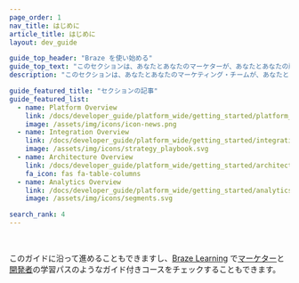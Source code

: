 ```yaml
---
page_order: 1
nav_title: はじめに
article_title: はじめに
layout: dev_guide

guide_top_header: "Braze を使い始める"
guide_top_text: "このセクションは、あなたとあなたのマーケターが、あなたとあなたの顧客との間に強力で持続的な絆を作り出すために、Brazeを使い始める手助けをします。これまでに、Braze &lt ;br&gt ; &lt ;br&gt でチームと何らかのキックオフコミュニケーションを行っていたはずです。このガイドは、完全にガイドされたオンボーディングを補完したり、自分で実行できるオンボーディングアクションをアドバイスすることができます。"
description: "このセクションは、あなたとあなたのマーケティング・チームが、あなたとあなたの顧客との間の強力で持続的な絆を創造するために、Brazeを使い始めるための準備を整えるのに役立ちます!このガイドは、完全にガイドされたオンボーディングを補足し、自分で実行できるオンボーディングアクションについてアドバイスするためにカスタマイズされています。"

guide_featured_title: "セクションの記事"
guide_featured_list:
  - name: Platform Overview
    link: /docs/developer_guide/platform_wide/getting_started/platform_overview/
    image: /assets/img/icons/icon-news.png
  - name: Integration Overview
    link: /docs/developer_guide/platform_wide/getting_started/integration_overview/
    image: /assets/img/icons/strategy_playbook.svg
  - name: Architecture Overview
    link: /docs/developer_guide/platform_wide/getting_started/architecture_overview/
    fa_icon: fas fa-table-columns
  - name: Analytics Overview
    link: /docs/developer_guide/platform_wide/getting_started/analytics_overview/
    image: /assets/img/icons/segments.svg

search_rank: 4
---
```


<br>

このガイドに沿って進めることもできますし、[Braze Learning](https://learning.braze.com) で[マーケター](https://learning.braze.com/path/marketer)と[開発者](https://learning.braze.com/path/developer)の学習パスのようなガイド付きコースをチェックすることもできます。


<br><br>
